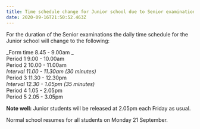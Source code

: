 ```yaml
---
title: Time schedule change for Junior school due to Senior examinations
date: 2020-09-16T21:50:52.463Z
---
```

For the duration of the Senior examinations the daily time schedule for the Junior school will change to the following:

_Form time 8.45 - 9.00am_  
Period 1 9.00 - 10.00am  
Period 2 10.00 - 11.00am  
_Interval 11.00 - 11.30am (30 minutes)_  
Period 3 11.30 - 12.30pm  
_Interval 12.30 - 1.05pm (35 minutes)_  
Period 4 1.05 - 2.05pm  
Period 5 2.05 - 3.05pm

**Note well:** Junior students will be released at 2.05pm each Friday as usual.

Normal school resumes for all students on Monday 21 September.